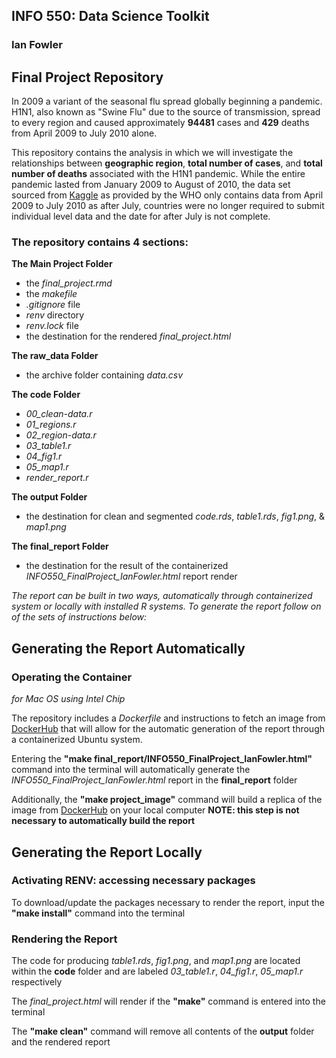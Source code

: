 ## INFO 550: Data Science Toolkit
### Ian Fowler

## Final Project Repository

In 2009 a variant of the seasonal flu spread globally beginning a pandemic. H1N1, also known as "Swine Flu" due to the source of transmission, spread to every region and caused approximately __94481__ cases and __429__ deaths from April 2009 to July 2010 alone.

This repository contains the analysis in which we will investigate the relationships between __geographic region__, __total number of cases__, and __total number of deaths__ associated with the H1N1 pandemic. While the entire pandemic lasted from January 2009 to August of 2010, the data set sourced from [Kaggle](https://www.kaggle.com/datasets/imdevskp/h1n1-swine-flu-2009-pandemic-dataset?resource=download) as provided by the WHO only contains data from April 2009 to July 2010 as after July, countries were no longer required to submit individual level data and the date for after July is not complete.

### The repository contains 4 sections:

__The Main Project Folder__
* the *final_project.rmd*
* the *makefile*
* *.gitignore* file
* *renv* directory
* *renv.lock* file
* the destination for the rendered *final_project.html*

__The raw_data Folder__
* the archive folder containing *data.csv*

__The code Folder__
* *00_clean-data.r*
* *01_regions.r*
* *02_region-data.r*        
* *03_table1.r*         
* *04_fig1.r*
* *05_map1.r*
* *render_report.r*

__The output Folder__
* the destination for clean and segmented *code.rds*, *table1.rds*, *fig1.png*, & *map1.png*

__The final_report Folder__
* the destination for the result of the containerized *INFO550_FinalProject_IanFowler.html* report render

*The report can be built in two ways, automatically through containerized system or locally with installed R systems. To generate the report follow on of the sets of instructions below:*

## Generating the Report Automatically

### Operating the Container

*for Mac OS using Intel Chip*

The repository includes a *Dockerfile* and instructions to fetch an image from [DockerHub](https://hub.docker.com/repository/docker/fowler13ian/final_project) that will allow for the automatic generation of the report through a containerized Ubuntu system.

Entering the __"make final_report/INFO550_FinalProject_IanFowler.html"__ command into the terminal will automatically generate the *INFO550_FinalProject_IanFowler.html* report in the __final_report__ folder

Additionally, the __"make project_image"__ command will build a replica of the image from [DockerHub](https://hub.docker.com/repository/docker/fowler13ian/final_project) on your local computer
**NOTE: this step is not necessary to automatically build the report**

## Generating the Report Locally

### Activating RENV: accessing necessary packages

To download/update the packages necessary to render the report, input the __"make install"__ command into the terminal

### Rendering the Report

The code for producing *table1.rds*, *fig1.png*, and *map1.png* are located within the __code__ folder and are labeled *03_table1.r*, *04_fig1.r*, *05_map1.r* respectively

The *final_project.html* will render if the __"make"__ command is entered into the terminal

The __"make clean"__ command will remove all contents of the __output__ folder and the rendered report

